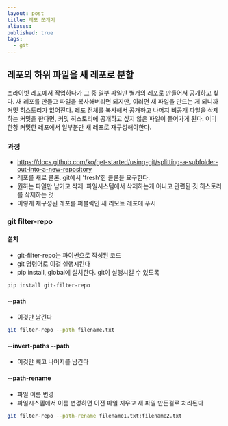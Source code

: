 ```yaml
---
layout: post
title: 레포 쪼개기
aliases: 
published: true
tags:
  - git
---
```

## 레포의 하위 파일을 새 레포로 분할
프라이빗 레포에서 작업하다가 그 중 일부 파일만 별개의 레포로 만들어서 공개하고 싶다. 새 레포를 만들고 파일을 복사해버리면 되지만, 이러면 새 파일을 만드는 게 되니까 커밋 히스토리가 없어진다. 레포 전체를 복사해서 공개하고 나머지 비공개 파일을 삭제하는 커밋을 한다면, 커밋 히스토리에 공개하고 싶지 않은 파일이 들어가게 된다. 이미 한창 커밋한 레포에서 일부분만 새 레포로 재구성해야한다.

### 과정
- https://docs.github.com/ko/get-started/using-git/splitting-a-subfolder-out-into-a-new-repository
- 레포를 새로 클론. git에서 'fresh'한 클론을 요구한다.
- 원하는 파일만 남기고 삭제. 파일시스템에서 삭제하는게 아니고 관련된 깃 히스토리를 삭제하는 것
- 이렇게 재구성된 레포를 퍼블릭인 새 리모트 레포에 푸시
### git filter-repo
#### 설치
- git-filter-repo는 파이썬으로 작성된 코드
- git 명령어로 이걸 실행시킨다
- pip install, global에 설치한다. git이 실행시킬 수 있도록
```bash
pip install git-filter-repo
```
#### --path
- 이것만 남긴다
```bash
git filter-repo --path filename.txt
```
#### --invert-paths --path
- 이것만 뺴고 나머지를 남긴다
#### --path-rename
- 파일 이름 변경
- 파일시스템에서 이름 변경하면 이전 파일 지우고 새 파일 만든걸로 처리된다
```bash
git filter-repo --path-rename filename1.txt:filename2.txt
```
